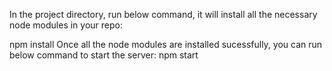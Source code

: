In the project directory, run below command, it will install all the necessary node modules in your repo:

npm install
Once all the node modules are installed sucessfully, you can run below command to start the server:
npm start
